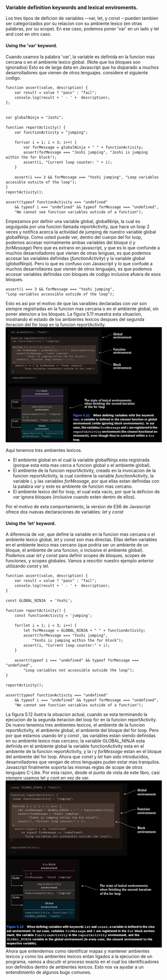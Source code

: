 ### Variable definition keywords and lexical enviroments.

Los tres tipos de deficion de variables --var, let, y const --pueden tambien ser categorizados por su 
relacion con su ambiente lexico (en otras palabras, por su scope). En ese caso, podemos poner 'var'
en un lado y let and cost en otro caso.

#### Using  the 'var' keyword.

Cuando usamos la palabra 'var', la variable es definida en la funcion mas cercana o en el ambiente lexico
global. (Note que los bloques son ignorados) Esto es de larga data en Javascript que ha disparado a muchos
desarrolladores que vienen de otros lenguajes.
considere el siguiente codigo.
```
function assert(value, description) {
    var result = value ? "pass" : "fail";
    console.log(result + ' - ' +  description);
};


var globalNinja = "Joshi";

function reportActivity() {
    var functionActivity = "jumping";

    for(var i = 1; i < 3; i++) {
        var forMessage = globalNinja + " " + functionActivity;
        assert(forMessage === "Joshi jumping", "Joshi is jumping within the for block");
        assert(i, "Current loop counter: " + i);
    }

    assert(i === 3 && forMessage === "Yoshi jumping", "Loop variables accesible outsite of the loop");
}
reportActivity();

assert(typeof functionActivity === "undefined"
    && typeof i === "undefined" && typeof forMessage === "undefined",
    "We cannot see function variables outside of a function");
```

Empezamos por definir una variable global, globalNinja, la cual es seguiguida por una funcion llamada reportActivity, 
que hace un loop 2 veces y notifica acerca la actividad de jumping de nuestro variable global globalNinja. Como usted 
puede ver, dentro del cuerpo del for loop, podemos accesar normalmente ambas variables del bloque (*i* y *forMessage*) 
Pero que es extrano en javascript, y que es lo que confunde a muchos desarrolladores que vienen de otras lenguas, es 
que podemos accesar las variables definidas (*functionActivity*) y la variable global (*globalNinja*).
Pero lo que es confuso con Javascript  y lo que confude a muchos desarrollaores que vienen de otros lenguajes, es que 
podemos accesar variables definidas con bloques de codigo inclusive afuera de esos bloques.

```
assert(i === 3 && forMessage === "Yoshi jumping",
"Loop variables accessible outside of the loop");
```

Esto es asi por el motivo de que las varaibles declaradas con *var* son siempre registradas en la funcion mas cercana 
o en el ambiente global, sin poner atencion a los bloques. La figura 5.11 muestra esta situacion, mostrando el estado 
de los ambientes lexicos despues del segunda iteracion del for loop en la funcion reportActivity.
![Image of Yaktocat](blocks5.5.2.png)

Aqui tenemos tres ambientes lexicos.
* El ambiente global en el cual la variable globalNinja esta registrada (porque esta esta mas cerca a funcion global o 
el ambiente global).
* El ambiente de la funcion reportActivity, creado en la invocacion de la funcion reportActivity, la cual contiene la 
variable *functionActivity*, la variable *i*, y las variables *forMessage*, por que ellas estan definidas con la 
palabra *var* y este es ambiente de funcion mas cercano.
* El ambiente lexico del for loop, el cual esta vacio, por que la deficion de *var* ignora bloques (inclusive cuando 
esten dentro de ellos).

Por el motivo de esta comportamiento, la version de ES6 de Javascript ofrece dos nuevas declaraciones de variables:
*let* y *const*

#### Using  the 'let' keyword.
A diferencia de *var*, que define la variable en la funcion mas cercana o el ambiente lexico global, *let* y *const* 
son mas directas. Ellas defien variables en el ambiente lexico mas cercano (que podria ser un ambiente de un bloque, 
el ambiente de una funcion, o inclusive el ambiente global). Podemos usar *let*  y *const* para definir scopes de 
bloques, scopes de funciones, y scopes globales.
Vamos a rescrbir nuestro ejemplo anterior utilizando *const* y *let*.

```
function assert(value, description) {
    var result = value ? "pass" : "fail";
    console.log(result + ' - ' +  description);
}

const GLOBAL_NINJA  = 'Yoshi';

function reportActivity() {
    const functionActivity = 'jumping';

    for(let i = 1; i < 3; i++) {
        let forMessage = GLOBAL_NINJA + " " + functionActivity;
        assert(forMessage === "Yoshi jumping",
            "Yoshi is jumping within the for block");
        assert(i, "Current loop counter:" + i);
    }

    assert(typeof i === "undefined" && typeof forMessage === "undefined",
        "Loop variables not accessible outside the loop");
}

reportActivity();

assert(typeof functionActivity === "undefined"
    && typeof i === "undefined" && typeof forMessage === "undefined",
    "We cannot see function variables outside of a function");
```
La figura 5.12 ilustra la situacion actual, cuando se esta terminando la ejecucion de la segunda iteracion del loop 
for en la funcion reportActivity. De nuevo tenemos tres ambientes lexicos, el ambiente de la funcion reportActivity,
el ambiente global, el ambiente del bloque del for loop. Pero por que estamos usando *let*  y *const* , las variables 
estan siendo definidas en su ambiente lexico mas cercano; la variable GLOBAL_NINJA esta definida en el ambiente global 
la variable functionActivity esta en el ambiente de la funcion reportActivity, y la *i*  y *forMessage* estan en el 
bloque del ambiente del for loop.
Ahora que *const* y *let*  han sido introducidos, desarrolladores que vengan de otros lenguajes puden estar mas 
tranquilos. Javascript finalmente soporta las mismas reglas de scope de otros lenguajes C-Like. Por esta razon, desde 
el punto de vista de este libro, casi siempre usamos let y cont en vez de var.
![Image of Yaktocat](javascriptScopes.png)
Ahora que entendemos como identificar mapas y mantener ambientes lexicos y como los ambientes lexicos entan ligados a 
la ejecucion de un programa, vamos a discutir el proceso exacto en el cual los identificadores son definidos dentro 
de ambientes lexicos. Esto nos va ayudar a un entendimiento de algunos bugs comunes.